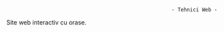                                                           - Tehnici Web -

Site web interactiv cu orase.
